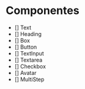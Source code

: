# Componentes

- [] Text 
- [] Heading
- [] Box
- [] Button
- [] TextInput
- [] Textarea
- [] Checkbox
- [] Avatar
- [] MultiStep